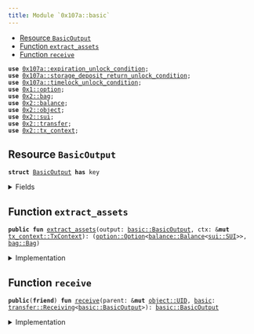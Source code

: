 ```yaml
---
title: Module `0x107a::basic`
---
```




-  [Resource `BasicOutput`](#0x107a_basic_BasicOutput)
-  [Function `extract_assets`](#0x107a_basic_extract_assets)
-  [Function `receive`](#0x107a_basic_receive)


<pre><code><b>use</b> <a href="expiration_unlock_condition.md#0x107a_expiration_unlock_condition">0x107a::expiration_unlock_condition</a>;
<b>use</b> <a href="storage_deposit_return_unlock_condition.md#0x107a_storage_deposit_return_unlock_condition">0x107a::storage_deposit_return_unlock_condition</a>;
<b>use</b> <a href="timelock_unlock_condition.md#0x107a_timelock_unlock_condition">0x107a::timelock_unlock_condition</a>;
<b>use</b> <a href="../move-stdlib/option.md#0x1_option">0x1::option</a>;
<b>use</b> <a href="../sui-framework/bag.md#0x2_bag">0x2::bag</a>;
<b>use</b> <a href="../sui-framework/balance.md#0x2_balance">0x2::balance</a>;
<b>use</b> <a href="../sui-framework/object.md#0x2_object">0x2::object</a>;
<b>use</b> <a href="../sui-framework/sui.md#0x2_sui">0x2::sui</a>;
<b>use</b> <a href="../sui-framework/transfer.md#0x2_transfer">0x2::transfer</a>;
<b>use</b> <a href="../sui-framework/tx_context.md#0x2_tx_context">0x2::tx_context</a>;
</code></pre>



<a name="0x107a_basic_BasicOutput"></a>

## Resource `BasicOutput`



<pre><code><b>struct</b> <a href="basic.md#0x107a_basic_BasicOutput">BasicOutput</a> <b>has</b> key
</code></pre>



<details>
<summary>Fields</summary>


<dl>
<dt>
<code>id: <a href="../sui-framework/object.md#0x2_object_UID">object::UID</a></code>
</dt>
<dd>

</dd>
<dt>
<code>iota: <a href="../sui-framework/balance.md#0x2_balance_Balance">balance::Balance</a>&lt;<a href="../sui-framework/sui.md#0x2_sui_SUI">sui::SUI</a>&gt;</code>
</dt>
<dd>

</dd>
<dt>
<code>tokens: <a href="../sui-framework/bag.md#0x2_bag_Bag">bag::Bag</a></code>
</dt>
<dd>

</dd>
<dt>
<code>sdr: <a href="../move-stdlib/option.md#0x1_option_Option">option::Option</a>&lt;<a href="storage_deposit_return_unlock_condition.md#0x107a_storage_deposit_return_unlock_condition_StorageDepositReturnUnlockCondition">storage_deposit_return_unlock_condition::StorageDepositReturnUnlockCondition</a>&gt;</code>
</dt>
<dd>

</dd>
<dt>
<code>timelock: <a href="../move-stdlib/option.md#0x1_option_Option">option::Option</a>&lt;<a href="timelock_unlock_condition.md#0x107a_timelock_unlock_condition_TimelockUnlockCondition">timelock_unlock_condition::TimelockUnlockCondition</a>&gt;</code>
</dt>
<dd>

</dd>
<dt>
<code>expiration: <a href="../move-stdlib/option.md#0x1_option_Option">option::Option</a>&lt;<a href="expiration_unlock_condition.md#0x107a_expiration_unlock_condition_ExpirationUnlockCondition">expiration_unlock_condition::ExpirationUnlockCondition</a>&gt;</code>
</dt>
<dd>

</dd>
<dt>
<code>metadata: <a href="../move-stdlib/option.md#0x1_option_Option">option::Option</a>&lt;<a href="../move-stdlib/vector.md#0x1_vector">vector</a>&lt;u8&gt;&gt;</code>
</dt>
<dd>

</dd>
<dt>
<code>tag: <a href="../move-stdlib/option.md#0x1_option_Option">option::Option</a>&lt;<a href="../move-stdlib/vector.md#0x1_vector">vector</a>&lt;u8&gt;&gt;</code>
</dt>
<dd>

</dd>
<dt>
<code>sender: <a href="../move-stdlib/option.md#0x1_option_Option">option::Option</a>&lt;<b>address</b>&gt;</code>
</dt>
<dd>

</dd>
</dl>


</details>

<a name="0x107a_basic_extract_assets"></a>

## Function `extract_assets`



<pre><code><b>public</b> <b>fun</b> <a href="basic.md#0x107a_basic_extract_assets">extract_assets</a>(output: <a href="basic.md#0x107a_basic_BasicOutput">basic::BasicOutput</a>, ctx: &<b>mut</b> <a href="../sui-framework/tx_context.md#0x2_tx_context_TxContext">tx_context::TxContext</a>): (<a href="../move-stdlib/option.md#0x1_option_Option">option::Option</a>&lt;<a href="../sui-framework/balance.md#0x2_balance_Balance">balance::Balance</a>&lt;<a href="../sui-framework/sui.md#0x2_sui_SUI">sui::SUI</a>&gt;&gt;, <a href="../sui-framework/bag.md#0x2_bag_Bag">bag::Bag</a>)
</code></pre>



<details>
<summary>Implementation</summary>


<pre><code><b>public</b> <b>fun</b> <a href="basic.md#0x107a_basic_extract_assets">extract_assets</a>(
    // the output <b>to</b> be migrated
    output: <a href="basic.md#0x107a_basic_BasicOutput">BasicOutput</a>,
    ctx: &<b>mut</b> TxContext
) : (Option&lt;Balance&lt;SUI&gt;&gt;, Bag) {
    <b>let</b> <b>mut</b> extracted_base_token : Option&lt;Balance&lt;SUI&gt;&gt; = none();

    // unpack the output into its <a href="basic.md#0x107a_basic">basic</a> part
    <b>let</b> <a href="basic.md#0x107a_basic_BasicOutput">BasicOutput</a> {
        id: id_to_delete,
        iota: <b>mut</b> iota_balance,
        tokens: tokens,
        // `none` options can be dropped
        sdr: <b>mut</b> sdr,
        timelock: <b>mut</b> timelock,
        expiration: <b>mut</b> expiration,
        // the features have `drop` so we can just ignore them
        sender: _,
        metadata: _,
        tag: _ } = output;

    // <b>if</b> the output <b>has</b> a timelock, then we need <b>to</b> check <b>if</b> the timelock <b>has</b> expired
    <b>if</b> (timelock.is_some()) {
        // extract will make the <a href="../move-stdlib/option.md#0x1_option">option</a> `None`
        timelock.extract().unlock(ctx);
    };

    // <b>if</b> the output <b>has</b> an expiration, then we need <b>to</b> check who can unlock the output
    <b>if</b> (expiration.is_some()) {
        // extract will make the <a href="../move-stdlib/option.md#0x1_option">option</a> `None`
        expiration.extract().unlock(ctx);
    };

    // <b>if</b> the output <b>has</b> an SDRUC, then we need <b>to</b> <b>return</b> the deposit
    <b>if</b> (sdr.is_some()) {
        // extract will make the <a href="../move-stdlib/option.md#0x1_option">option</a> `None`
        sdr.extract().unlock(&<b>mut</b> iota_balance, ctx);
    };

    // Destroy the options
    <a href="../move-stdlib/option.md#0x1_option_destroy_none">option::destroy_none</a>(timelock);
    <a href="../move-stdlib/option.md#0x1_option_destroy_none">option::destroy_none</a>(expiration);
    <a href="../move-stdlib/option.md#0x1_option_destroy_none">option::destroy_none</a>(sdr);

    // fil lthe <b>return</b> value <b>with</b> the remaining IOTA <a href="../sui-framework/balance.md#0x2_balance">balance</a>
    <b>let</b> iotas = iota_balance.value();
    <b>if</b> (iotas &gt; 0) {
        // there is a <a href="../sui-framework/balance.md#0x2_balance">balance</a> remaining after fuflilling SDRUC
        extracted_base_token.fill(iota_balance);
    } <b>else</b> {
        // SDRUC consumed all the <a href="../sui-framework/balance.md#0x2_balance">balance</a> of the output
        iota_balance.destroy_zero();
    };

    // delete the output <a href="../sui-framework/object.md#0x2_object">object</a>'s UID
    delete_object(id_to_delete);

    <b>return</b> (extracted_base_token, tokens)
}
</code></pre>



</details>

<a name="0x107a_basic_receive"></a>

## Function `receive`



<pre><code><b>public</b>(<b>friend</b>) <b>fun</b> <a href="basic.md#0x107a_basic_receive">receive</a>(parent: &<b>mut</b> <a href="../sui-framework/object.md#0x2_object_UID">object::UID</a>, <a href="basic.md#0x107a_basic">basic</a>: <a href="../sui-framework/transfer.md#0x2_transfer_Receiving">transfer::Receiving</a>&lt;<a href="basic.md#0x107a_basic_BasicOutput">basic::BasicOutput</a>&gt;): <a href="basic.md#0x107a_basic_BasicOutput">basic::BasicOutput</a>
</code></pre>



<details>
<summary>Implementation</summary>


<pre><code><b>public</b>(package) <b>fun</b> <a href="basic.md#0x107a_basic_receive">receive</a>(parent: &<b>mut</b> UID, <a href="basic.md#0x107a_basic">basic</a>: Receiving&lt;<a href="basic.md#0x107a_basic_BasicOutput">BasicOutput</a>&gt;) : <a href="basic.md#0x107a_basic_BasicOutput">BasicOutput</a> {
    <a href="../sui-framework/transfer.md#0x2_transfer_receive">transfer::receive</a>(parent, <a href="basic.md#0x107a_basic">basic</a>)
}
</code></pre>



</details>
